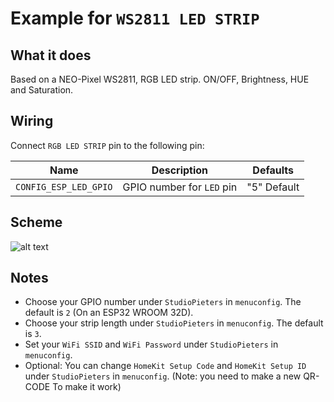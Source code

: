 # Example for `WS2811 LED STRIP`

## What it does

Based on a NEO-Pixel WS2811, RGB LED strip. ON/OFF, Brightness, HUE and Saturation.

## Wiring

Connect `RGB LED STRIP` pin to the following pin:

| Name | Description | Defaults |
|------|-------------|----------|
| `CONFIG_ESP_LED_GPIO` | GPIO number for `LED` pin | "5" Default |

## Scheme

![alt text](./scheme.png)

## Notes

- Choose your GPIO number under `StudioPieters` in `menuconfig`. The default is `2` (On an ESP32 WROOM 32D).
- Choose your strip length under `StudioPieters` in `menuconfig`. The default is `3`.
- Set your `WiFi SSID` and `WiFi Password` under `StudioPieters` in `menuconfig`.
- Optional: You can change `HomeKit Setup Code` and `HomeKit Setup ID` under `StudioPieters` in `menuconfig`. (Note:  you need to make a new QR-CODE To make it work)

